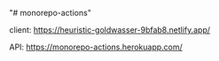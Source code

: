 "# monorepo-actions" 

client:
https://heuristic-goldwasser-9bfab8.netlify.app/

API:
https://monorepo-actions.herokuapp.com/
